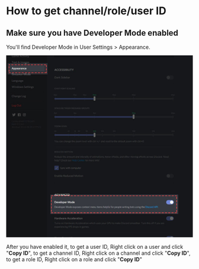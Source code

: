 # How to get channel/role/user ID

## Make sure you have Developer Mode enabled

You'll find Developer Mode in User Settings > Appearance.

![](../.gitbook/assets/image.png)

After you have enabled it, to get a user ID, Right click on a user and click "**Copy ID**", to get a channel ID, Right click on a channel and click "**Copy ID**", to get a role ID, Right click on a role and click "**Copy ID**"
